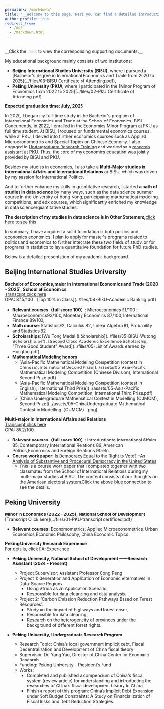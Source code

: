 ```yaml
---
permalink: /markdown/
title: "__Welcome to this page. Here you can find a detailed introduction of my academic background__. "
author_profile: true
redirect_from: 
  - /md/
  - /markdown.html
---
```


<br/>
__Click the <font color=lightblue>links</font> to view the corresponding supporting documents.__

My educational background mainly consists of two institutions: 
 - __Beijing International Studies University (BISU)__, where I pursued a [Bachelor's degree in International Economics and Trade from 2020 to 2025](../files/03-BISU Certificate of Attending.pdf),
 - __Peking University (PKU)__, where I participated in the [Minor Program of Economics from 2022 to 2025](../files/02-PKU Certificate of Attending.pdf). 

__Expected graduation time: July, 2025__

In 2020, I began my full-time study in the Bachelor's program of International Economics and Trade at the School of Economics, BISU. Concurrently, in 2022, I enrolled in the Economics Minor Program at PKU as full time student. At BISU, I focused on fundamental economics courses, while at PKU, I deived into further economics courses such as Applied Microeconometrics and Special Topics on Chinese Economy. I also engaged in [Undergraduate Research Training](https://hongtao021022.github.io/talks/PKU_Undergraduate_Research) and worked as a [research assistant at PKU](https://hongtao021022.github.io/talks/PKU_Urban_Research). Thus, the core of my economics education was jointly provided by BISU and PKU.

Besides my studies in economics, I also take a __Multi-Major studies in International Affairs and International Relations__ at BISU, which was driven by my passion for International Politics. 

And to further enhance my skills in quantitative research, I started __a path of studies in data science__ by many ways, such as the data science summer course in the University of Hong Kong, participating mathematical modeling competitions, and edx courses, which significantly enriched my knowledge in data science/quantitative studies.

__The description of my studies in data science is in Other Statement,__[click here to see this](https://hongtao021022.github.io/teaching/Personal%20statement%20in%20data%20science%20studies)

In summary, I have acquired a solid foundation in both politics and economics economics. I plan to apply for master's programs related to politics and economics to further integrate these two fields of study, or for programs in statistics to lay a quantitative foundation for future PhD studies.

Below is a detailed presentation of my academic background.

## Beijing International Studies University
  **Bachelor of Economics,major in International Economics and Trade (2020 - 2025),  School of Economics**  
  [Transcript click here](../files/01-Transcript_BISU.pdf)
  <br/>GPA: 87.5/100 | [Top 10% in Class](../files/04-BISU-Academic Ranking.pdf)
  - __Relevant courses（full score 100）__: Microeconomics 91/100 ; Macroeconomics93/100, Monetary Economics 87/100, International Finance 89/100,   
  - __Math course__: Statistics92, Calculus 82, Linear Algebra 81, Probability and Statistics 82 
  - __Scholarships__: [Wu Tong Medal & Scholarship](../files/05-BISU-Wutong Scholarship.pdf), [Second Class Academic Excellence Scholarship, "Three Good Student" Award](../files/05-List of Awards earned by Hongtao.pdf).
  - __Mathematical Modeling honors__ 
    - [Asia-Pacific Mathematical Modeling Competition (contest in Chinese), International Second Prize](../assets/05-Asia-Pacific Mathematical Modeling Competition (Chinese Division), International Second Prize.pdf)
    - [Asia-Pacific Mathematical Modeling Competition (contest in English), International Third Prize](../assets/05-Asia-Pacific Mathematical Modeling Competition, International Third Prize.pdf)
    - [China Undergraduate Mathematical Contest in Modelling (CUMCM),<br/> Second Prize](../assets/05-ChinaUndergraduate Mathematical Contest in Modelling（CUMCM）.png)

**Multi-major in International Affairs and Relations**  
  [Transcript click here](../files/04-BISU-Multi-major-transcript.pdf)
  <br/>GPA: 85.2/100 
  - __Relevant courses（full score 100）__: Introductionto International Affairs 85, Contemporary International Relations 89, American Politics,Economics and Foreign Relations 90.etc
  - __Course work paper__: 
[Is Democracy Equal to the Right to Vote? –An Analysis of Substantive and Procedural Democracy in the United States](https://hongtao021022.github.io/publication/Is%20Democracy%20Equal%20to%20the%20Right%20to%20Vote) 
    - This is a course work paper that I completed together with two classmates from the School of International Relations during my multi-major studies at BISU. The content consists of our thoughts on the American electoral system.Click the above blue connection to see the details.


## Peking University
  **Minor in Economics (2022 - 2025), National School of Development**<br/>[Transcript Click here](../files/01-PKU-transcript certificed.pdf)
  - __Relevant courses__: Economometrics, Applied Microeconometrics, Urban Economics,Economic Philosophy, China Economic Topics.  

  **Peking University Research Experience**
<br/>For details, click [RA-Experience](https://hongtao021022.github.io/talks/)

- __Peking University, National School of Development ——Research Assistant (2024 - Present)__  
  - Project Supervisor: Assistant Professor Cong Peng
  - Project 1: Generation and Application of Economic Alternatives in Data-Scarce Regions
     - Using Africa as an Application Scenario,
     - Responsible for data cleansing and data analysis.
  - Project 2: “Carbon Emission Reduction Pathways Based on Forest Resources”.
     - Study on the impact of highways and forest cover,
     - Responsible for data cleaning,
     - Research on the heterogeneity of provinces under the background of different forest rights.

- __Peking University, Undergraduate Research Program__  
  - Research Topic: China’s local government implicit debt, Fiscal Decentralization and Development of China fiscal theory
  - Supervisor: Dr. Yang Yao, Director of China Center for Economic Research
  - Funding: Peking University - President’s Fund
  - Works:
     - Completed and published a compendium of China's fiscal system (review article) for understanding and introducting the researches of China’s fiscal development history in China.
     - Finish a report of this program: China’s Implicit Debt Expansion under Soft Budget Constraints: A Study on Financialization of Fiscal Risks and Debt Reduction Strategies.

